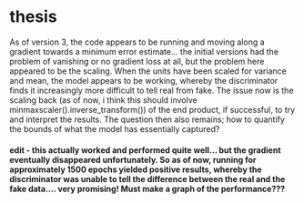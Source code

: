 # thesis

As of version 3, the code appears to be running and moving along a gradient towards a minimum error estimate... the initial versions had the problem of vanishing or no gradient loss at all, but the problem here appeared to be the scaling. When the units have been scaled for variance and mean, the model appears to be working, whereby the discriminator finds it increasingly more difficult to tell real from fake. The issue now is the scaling back (as of now, i think this should involve minmaxscaler().inverse_transform()) of the end product, if successful, to try and interpret the results. The question then also remains; how to quantify the bounds of what the model has essentially captured? 


#### edit - this actually worked and performed quite well... but the gradient eventually disappeared unfortunately. So as of now, running for approximately 1500 epochs yielded positive results, whereby the discriminator was unable to tell the difference between the real and the fake data.... very promising! Must make a graph of the performance??? 
